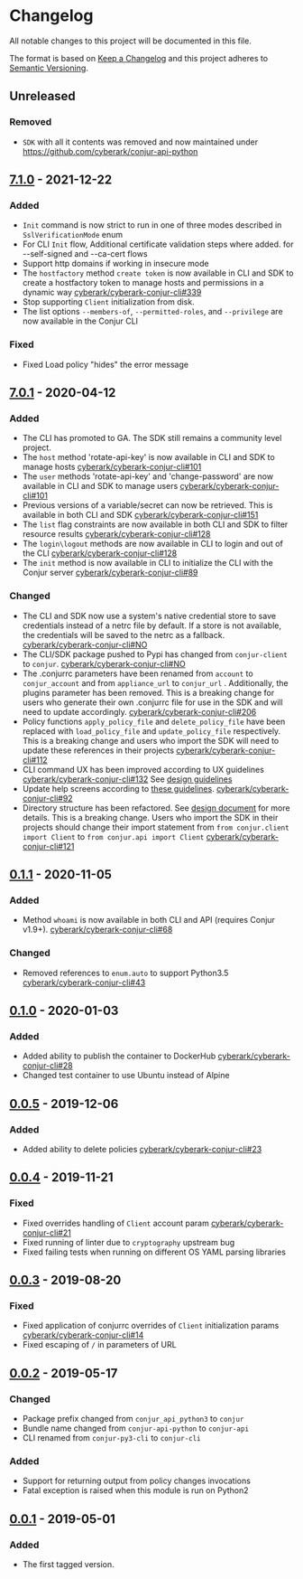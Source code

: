 # Changelog
All notable changes to this project will be documented in this file.

The format is based on [Keep a Changelog](http://keepachangelog.com/en/1.0.0/)
and this project adheres to [Semantic Versioning](http://semver.org/spec/v2.0.0.html).

## Unreleased

### Removed
- `SDK` with all it contents was removed and now maintained under https://github.com/cyberark/conjur-api-python

## [7.1.0] - 2021-12-22

### Added
- `Init` command is now strict to run in one of three modes described in `SslVerificationMode` enum
- For CLI `Init` flow, Additional certificate validation steps where added. for --self-signed and --ca-cert flows
- Support http domains if working in insecure mode
- The `hostfactory` method `create token` is now available in CLI and SDK to create a hostfactory token to manage hosts
  and permissions in a dynamic way
  [cyberark/cyberark-conjur-cli#339](https://github.com/cyberark/cyberark-conjur-cli/pull/339)
- Stop supporting `Client` initialization from disk.
- The list options `--members-of`, `--permitted-roles`, and `--privilege` are now available in the Conjur CLI

### Fixed
- Fixed Load policy "hides" the error message

## [7.0.1] - 2020-04-12

### Added
- The CLI has promoted to GA. The SDK still remains a community level project.
- The `host` method 'rotate-api-key' is now available in CLI and SDK to manage hosts
  [cyberark/cyberark-conjur-cli#101](https://github.com/cyberark/cyberark-conjur-cli/issues/101)
- The `user` methods 'rotate-api-key' and 'change-password' are now available in CLI and SDK to manage users
  [cyberark/cyberark-conjur-cli#101](https://github.com/cyberark/cyberark-conjur-cli/issues/101)
- Previous versions of a variable/secret can now be retrieved. This is available in both CLI and SDK
  [cyberark/cyberark-conjur-cli#151](https://github.com/cyberark/cyberark-conjur-cli/issues/151)
- The `list` flag constraints are now available in both CLI and SDK to filter resource results
  [cyberark/cyberark-conjur-cli#128](https://github.com/cyberark/cyberark-conjur-cli/issues/91)
- The `login\logout` methods are now available in CLI to login and out of the CLI
  [cyberark/cyberark-conjur-cli#128](https://github.com/cyberark/cyberark-conjur-cli/issues/128)
- The `init` method is now available in CLI to initialize the CLI with the Conjur server
  [cyberark/cyberark-conjur-cli#89](https://github.com/cyberark/cyberark-conjur-cli/issues/89)

### Changed
- The CLI and SDK now use a system's native credential store to save credentials instead of a netrc file by default. If
  a store is not available, the credentials will be saved to the netrc as a fallback. [cyberark/cyberark-conjur-cli#NO]()
- The CLI/SDK package pushed to Pypi has changed from `conjur-client` to `conjur`. [cyberark/cyberark-conjur-cli#NO]()
- The .conjurrc parameters have been renamed from `account` to `conjur_account` and from `appliance_url` to `conjur_url`
  . Additionally, the plugins parameter has been removed. This is a breaking change for users who generate their own
  .conjurrc file for use in the SDK and will need to update accordingly.
  [cyberark/cyberark-conjur-cli#206](https://github.com/cyberark/cyberark-conjur-cli/issues/206)
- Policy functions `apply_policy_file` and `delete_policy_file` have been replaced with `load_policy_file` and
  `update_policy_file` respectively. This is a breaking change and users who import the SDK will need to update these
  references in their
  projects [cyberark/cyberark-conjur-cli#112](https://github.com/cyberark/cyberark-conjur-cli/issues/112)
- CLI command UX has been improved according to UX guidelines
  [cyberark/cyberark-conjur-cli#132](https://github.com/cyberark/cyberark-conjur-cli/issues/132)
  See [design guidelines](https://ljfz3b.axshare.com/#id=x8ktq8&p=conjur_help__init&g=1)
- Update help screens according to [these guidelines](https://ljfz3b.axshare.com/#id=yokln4&p=conjur_main_help&g=1).
  [cyberark/cyberark-conjur-cli#92](https://github.com/cyberark/cyberark-conjur-cli/issues/92)
- Directory structure has been refactored.
  See [design document](https://github.com/cyberark/cyberark-conjur-cli/blob/main/design/general_refactorings.md) for
  more details. This is a breaking change. Users who import the SDK in their projects should change their import
  statement from
  `from conjur.client import Client` to `from conjur.api import Client`
  [cyberark/cyberark-conjur-cli#121](https://github.com/cyberark/cyberark-conjur-cli/issues/121)

## [0.1.1] - 2020-11-05

### Added
- Method `whoami` is now available in both CLI and API (requires Conjur v1.9+).
  [cyberark/cyberark-conjur-cli#68](https://github.com/cyberark/cyberark-conjur-cli/pull/68)

### Changed
- Removed references to `enum.auto` to support Python3.5
  [cyberark/cyberark-conjur-cli#43](https://github.com/cyberark/cyberark-conjur-cli/issues/43)

## [0.1.0] - 2020-01-03

### Added
- Added ability to publish the container to DockerHub
  [cyberark/cyberark-conjur-cli#28](https://github.com/cyberark/cyberark-conjur-cli/issues/28)
- Changed test container to use Ubuntu instead of Alpine

## [0.0.5] - 2019-12-06

### Added
- Added ability to delete
  policies [cyberark/cyberark-conjur-cli#23](https://github.com/cyberark/cyberark-conjur-cli/issues/23)

## [0.0.4] - 2019-11-21

### Fixed
- Fixed overrides handling of `Client` account param
  [cyberark/cyberark-conjur-cli#21](https://github.com/cyberark/cyberark-conjur-cli/issues/21)
- Fixed running of linter due to `cryptography` upstream bug
- Fixed failing tests when running on different OS YAML parsing libraries

## [0.0.3] - 2019-08-20

### Fixed
- Fixed application of conjurrc overrides of `Client` initialization params
  [cyberark/cyberark-conjur-cli#14](https://github.com/cyberark/cyberark-conjur-cli/issues/14)
- Fixed escaping of `/` in parameters of URL

## [0.0.2] - 2019-05-17

### Changed
- Package prefix changed from `conjur_api_python3` to `conjur`
- Bundle name changed from `conjur-api-python` to `conjur-api`
- CLI renamed from `conjur-py3-cli` to `conjur-cli`

### Added
- Support for returning output from policy changes invocations
- Fatal exception is raised when this module is run on Python2

## [0.0.1] - 2019-05-01

### Added
- The first tagged version.

[Unreleased]: https://github.com/cyberark/cyberark-conjur-cli/compare/v7.1.0...HEAD
[7.1.0]: https://github.com/cyberark/cyberark-conjur-cli/compare/v7.0.1...v7.1.0
[7.0.1]: https://github.com/cyberark/cyberark-conjur-cli/compare/v0.1.1...v7.0.1
[0.1.1]: https://github.com/cyberark/cyberark-conjur-cli/compare/v0.1.0...v0.1.1
[0.1.0]: https://github.com/cyberark/cyberark-conjur-cli/compare/v0.0.5...v0.1.0
[0.0.5]: https://github.com/cyberark/cyberark-conjur-cli/compare/v0.0.4...v0.0.5
[0.0.4]: https://github.com/cyberark/cyberark-conjur-cli/compare/v0.0.3...v0.0.4
[0.0.3]: https://github.com/cyberark/cyberark-conjur-cli/compare/v0.0.2...v0.0.3
[0.0.2]: https://github.com/cyberark/cyberark-conjur-cli/compare/v0.0.1...v0.0.2
[0.0.1]: https://github.com/cyberark/cyberark-conjur-cli/releases/tag/v0.0.1
